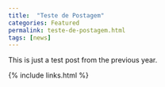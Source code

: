 ```yaml
---
title:  "Teste de Postagem"
categories: Featured
permalink: teste-de-postagem.html
tags: [news]
---
```


This is just a test post from the previous year.

{% include links.html %}
